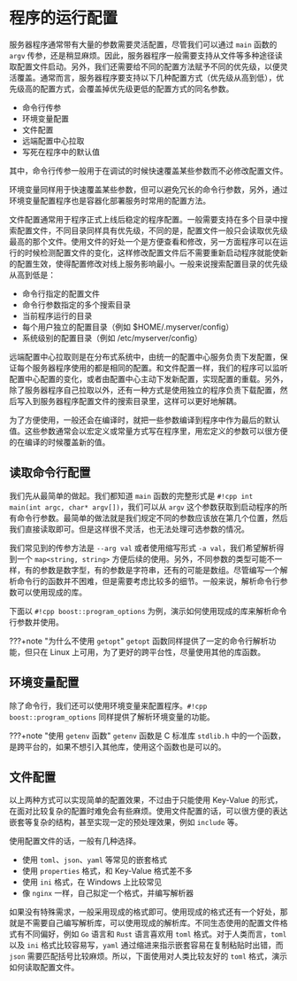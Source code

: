 # 程序的运行配置

服务器程序通常带有大量的参数需要灵活配置，尽管我们可以通过 `main` 函数的 `argv` 传参，还是稍显麻烦。因此，服务器程序一般需要支持从文件等多种途径读取配置文件启动。另外，我们还需要给不同的配置方法赋予不同的优先级，以便灵活覆盖。通常而言，服务器程序要支持以下几种配置方式（优先级从高到低），优先级高的配置方式，会覆盖掉优先级更低的配置方式的同名参数。

- 命令行传参
- 环境变量配置
- 文件配置
- 远端配置中心拉取
- 写死在程序中的默认值

其中，命令行传参一般用于在调试的时候快速覆盖某些参数而不必修改配置文件。

环境变量同样用于快速覆盖某些参数，但可以避免冗长的命令行参数，另外，通过环境变量配置程序也是容器化部署服务时常用的配置方法。

文件配置通常用于程序正式上线后稳定的程序配置。一般需要支持在多个目录中搜索配置文件，不同目录同样具有优先级，不同的是，配置文件一般只会读取优先级最高的那个文件。使用文件的好处一个是方便查看和修改，另一方面程序可以在运行的时候检测配置文件的变化，这样修改配置文件后不需要重新启动程序就能使新的配置生效，使得配置修改对线上服务影响最小。一般来说搜索配置目录的优先级从高到低是：

- 命令行指定的配置文件
- 命令行参数指定的多个搜索目录
- 当前程序运行的目录
- 每个用户独立的配置目录（例如 $HOME/.myserver/config）
- 系统级别的配置目录（例如 /etc/myserver/config）

远端配置中心拉取则是在分布式系统中，由统一的配置中心服务负责下发配置，保证每个服务器程序使用的都是相同的配置。和文件配置一样，我们的程序可以监听配置中心配置的变化，或者由配置中心主动下发新配置，实现配置的重载。另外，除了服务器程序自己拉取以外，还有一种方式是使用独立的程序负责下载配置，然后写入到服务器程序配置文件的搜索目录里，这样可以更好地解耦。

为了方便使用，一般还会在编译时，就把一些参数编译到程序中作为最后的默认值。这些参数通常会以宏定义或常量方式写在程序里，用宏定义的参数可以很方便的在编译的时候覆盖新的值。

## 读取命令行配置

我们先从最简单的做起。我们都知道 `main` 函数的完整形式是 `#!cpp int main(int argc, char* argv[])`，我们可以从 `argv` 这个参数获取到启动程序的所有命令行参数。最简单的做法就是我们规定不同的参数应该放在第几个位置，然后我们直接读取即可。但是这样很不灵活，也无法处理可选参数的情况。

我们常见到的传参方法是 `--arg val` 或者使用缩写形式 `-a val`，我们希望解析得到一个 `map<string, string>` 方便后续的使用。另外，不同参数的类型可能不一样，有的参数是数字型，有的参数是字符串，还有的可能是数组。尽管编写一个解析命令行的函数并不困难，但是需要考虑比较多的细节。一般来说，解析命令行参数可以使用现成的库。

下面以 `#!cpp boost::program_options` 为例，演示如何使用现成的库来解析命令行参数并使用。

???+note "为什么不使用 `getopt`"
    `getopt` 函数同样提供了一定的命令行解析功能，但只在 Linux 上可用，为了更好的跨平台性，尽量使用其他的库函数。

## 环境变量配置

除了命令行，我们还可以使用环境变量来配置程序。`#!cpp boost::program_options` 同样提供了解析环境变量的功能。

???+note "使用 `getenv` 函数"
   `getenv` 函数是 C 标准库 `stdlib.h` 中的一个函数，是跨平台的，如果不想引入其他库，使用这个函数也是可以的。

## 文件配置

以上两种方式可以实现简单的配置效果，不过由于只能使用 Key-Value 的形式，在面对比较复杂的配置时难免会有些麻烦。使用文件配置的话，可以很方便的表达嵌套等复杂的结构，甚至实现一定的预处理效果，例如 `include` 等。

使用配置文件的话，一般有几种选择。

- 使用 `toml`、`json`、`yaml` 等常见的嵌套格式
- 使用 `properties` 格式，和 Key-Value 格式差不多
- 使用 `ini` 格式，在 Windows 上比较常见
- 像 `nginx` 一样，自己拟定一个格式，并编写解析器

如果没有特殊需求，一般采用现成的格式即可。使用现成的格式还有一个好处，那就是不需要自己编写解析库，可以使用现成的解析库。不同生态使用的配置文件格式有不同偏好，例如 `Go` 语言和 `Rust` 语言喜欢用 `toml` 格式。对于人类而言，`toml` 以及 `ini` 格式比较容易写，`yaml` 通过缩进来指示嵌套容易在复制粘贴时出错，而 `json` 需要匹配括号比较麻烦。所以，下面使用对人类比较友好的 `toml` 格式，演示如何读取配置文件。

